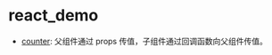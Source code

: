 # react_demo

- [counter](https://askybig.github.io/react_demo/counter.html): 父组件通过 props 传值，子组件通过回调函数向父组件传值。

